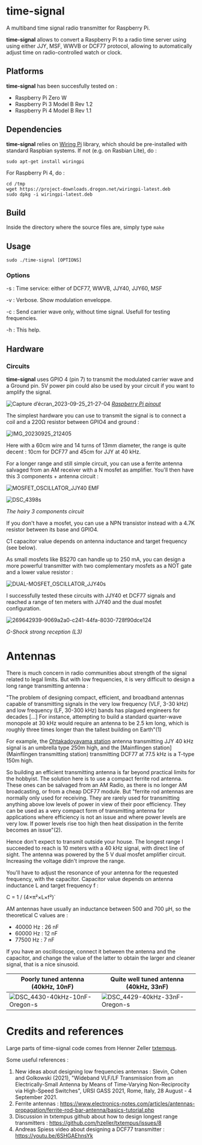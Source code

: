 # time-signal
A multiband time signal radio transmitter for Raspberry Pi.

**time-signal** allows to convert a Raspberry Pi to a radio time server using using either JJY, MSF, WWVB or DCF77 protocol, allowing to automatically adjust time on radio-controlled watch or clock. 

## Platforms

**time-signal** has been succesfully tested on :
* Raspberry Pi Zero W
* Raspberry Pi 3 Model B Rev 1.2
* Raspberry Pi 4 Model B Rev 1.1

## Dependencies

**time-signal** relies on [Wiring Pi](http://wiringpi.com/) library, which should be pre-installed with standard Raspbian systems. If not (e.g. on Rasbian Lite), do :

```
sudo apt-get install wiringpi
```

For Raspberry Pi 4, do :

```
cd /tmp
wget https://project-downloads.drogon.net/wiringpi-latest.deb
sudo dpkg -i wiringpi-latest.deb
```

## Build

Inside the directory where the source files are, simply type `make`

## Usage

```
sudo ./time-signal [OPTIONS]
```
### Options

-s <service> :  Time service: either of DCF77, WWVB, JJY40, JJY60, MSF

-v : Verbose. Show modulation enveloppe.

-c : Send carrier wave only, without time signal. Usefull for testing frequencies.

-h : This help.

## Hardware

### Circuits

**time-signal** uses GPIO 4 (pin 7) to transmit the modulated carrier wave and a Ground pin. 5V power pin could also be used by your circuit if you want to amplify the signal.

![Capture d’écran_2023-09-25_21-27-04](https://github.com/harlock974/time-signal/assets/6268242/d27c548d-a9a9-4dd3-8360-b7247b49799a)
_[Raspberry Pi pinout](https://pinout.xyz)_

The simplest hardware you can use to transmit the signal is to connect a coil and a 220Ω resistor between GPIO4 and ground :

![IMG_20230925_212405](https://github.com/harlock974/time-signal/assets/6268242/79d53d74-a45c-4ef1-8484-cf3a85fff586)

Here with a 60cm wire and 14 turns of 13mm diameter, the range is quite decent : 10cm for DCF77 and 45cm for JJY at 40 kHz. 

For a longer range and still simple circuit, you can use a ferrite antenna salvaged from an AM receiver with a N mosfet as amplifier. You'll then have this 3 components + antenna circuit :

![MOSFET_OSCILLATOR_JJY40 EMF](https://github.com/harlock974/time-signal/assets/6268242/0602c816-f4b7-4955-aaed-0eb1e36e3022)

![DSC_4398s](https://github.com/harlock974/time-signal/assets/6268242/3a3ce337-c3cd-41d2-af07-a76bfd2c779e)

_The hairy 3 components circuit_

If you don't have a mosfet, you can use a NPN transistor instead with a 4.7K resistor between its base and GPIO4.

C1 capacitor value depends on antenna inductance and target frequency (see below).

As small mosfets like BS270 can handle up to 250 mA, you can design a more powerful transmitter with two complementary mosfets as a NOT gate and a lower value resistor :

![DUAL-MOSFET_OSCILLATOR_JJY40s](https://github.com/harlock974/time-signal/assets/6268242/39b1b727-c7c0-4f64-bfb6-f22c3791dee8)

I successfully tested these circuits with JJY40 et DCF77 signals and reached a range of ten meters with JJY40 and the dual mosfet configuration.

![269642939-9069a2a0-c241-44fa-8030-728f90dce124](https://github.com/harlock974/time-signal/assets/6268242/c74016e5-7b95-4ce8-92b7-7234ac943319)

_G-Shock strong reception (L3)_

# Antennas

There is much concern in radio communities about strength of the signal related to legal limits. But with low frequencies, it is very difficult to design a long range transmitting antenna :

"The problem of designing compact, efficient, and broadband antennas capable of transmitting signals in the very low frequency (VLF, 3-30 kHz) and low frequency (LF, 30-300 kHz) bands has plagued engineers for decades [...] For instance, attempting to build a standard quarter-wave monopole at 30 kHz would require an antenna to be 2.5 km long, which is roughly three times longer than the tallest building on Earth"(1)

For example, the [Ohtakadoyayama station](https://jjy.nict.go.jp/jjy/trans/index-e.html) antenna transmitting JJY 40 kHz signal is an umbrella type 250m high, and the [Mainflingen station](Mainflingen transmitting station) transmitting DCF77 at 77.5 kHz is a T-type 150m high.

So building an efficient transmitting antenna is far beyond practical limits for the hobbyist. The solution here is to use a compact ferrite rod antenna. These ones can be salvaged from an AM Radio, as there is no longer AM broadcasting, or from a cheap DCF77 module. But "ferrite rod antennas are normally only used for receiving. They are rarely used for transmitting anything above low levels of power in view of their poor efficiency. They can be used as a very compact form of transmitting antenna for applications where efficiency is not an issue and where power levels are very low. If power levels rise too high then heat dissipation in the ferrite becomes an issue"(2).

Hence don't expect to transmit outside your house. The longest range I succeeded to reach is 10 meters with a 40 kHz signal, with direct line of sight. The antenna was powered by the 5 V dual mosfet amplifier circuit. Increasing the voltage didn't improve the range. 

You'll have to adjust the resonance of your antenna for the requested frequency, with the capacitor. Capacitor value depends on antenna inductance L and target frequency f :

C = 1 / (4×π²×L×f²)`

AM antennas have usually an inductance between 500 and 700 µH, so the theoretical C values are :

* 40000 Hz : 26 nF
* 60000 Hz : 12 nF
* 77500 Hz :  7 nF

If you have an oscilloscope, connect it between the antenna and the capacitor, and change the value of the latter to obtain the larger and cleaner signal, that is a nice sinusoid.

| Poorly tuned antenna (40kHz, 10nF) | Quite well tuned antenna (40kHz, 33nF) |
| --- | --- |
| ![DSC_4430-40kHz-10nF-Oregon-s](https://github.com/harlock974/time-signal/assets/6268242/f2e38580-56a7-433d-a44b-d1c1c54e14e7) | ![DSC_4429-40kHz-33nF-Oregon-s](https://github.com/harlock974/time-signal/assets/6268242/ba1f4ecf-09a3-4918-a5db-98147c262389) |

# Credits and references

Large parts of time-signal code comes from Henner Zeller [txtempus](https://github.com/hzeller/txtempus).

Some useful references :

1. New ideas about designing low frequencies antennas : Slevin, Cohen and Golkowski (2021), "Wideband VLF/LF Transmission from an Electrically-Small Antenna by Means of Time-Varying Non-Reciprocity via High-Speed Switches", URSI GASS 2021, Rome, Italy, 28 August - 4 September 2021.
2. Ferrite antennas : https://www.electronics-notes.com/articles/antennas-propagation/ferrite-rod-bar-antenna/basics-tutorial.php
3. Discussion in txtempus github about how to design longest range transmitters : https://github.com/hzeller/txtempus/issues/8
4. Andreas Spiess video about designing a DCF77 transmitter : https://youtu.be/6SHGAEhnsYk
